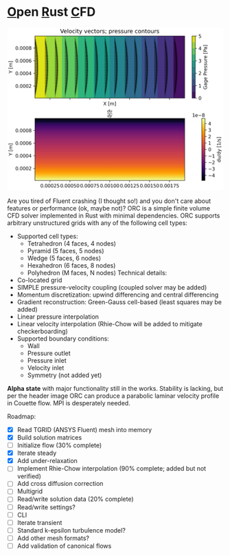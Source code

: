 # <ins>O</ins>pen <ins>R</ins>ust <ins>C</ins>FD

![Couette flow results](./examples/couette.png)

Are you tired of Fluent crashing (I thought so!) and you don't care about
features or performance (ok, maybe not)? ORC is a simple finite volume CFD
solver implemented in Rust with minimal dependencies. ORC supports arbitrary
unstructured grids with any of the following cell types:
- Supported cell types:
  - Tetrahedron (4 faces, 4 nodes)
  - Pyramid (5 faces, 5 nodes)
  - Wedge (5 faces, 6 nodes)
  - Hexahedron (6 faces, 8 nodes)
  - Polyhedron (M faces, N nodes)
Technical details:
- Co-located grid
- SIMPLE pressure-velocity coupling (coupled solver may be added)
- Momentum discretization: upwind differencing and central differencing
- Gradient reconstruction: Green-Gauss cell-based (least squares may be added)
- Linear pressure interpolation
- Linear velocity interpolation (Rhie-Chow will be added to mitigate checkerboarding)
- Supported boundary conditions:
  - Wall
  - Pressure outlet
  - Pressure inlet
  - Velocity inlet
  - Symmetry (not added yet)

**Alpha state** with major functionality still in the works. Stability is lacking, but per the
header image ORC can produce a parabolic laminar velocity profile in Couette flow. MPI is desperately 
needed.

Roadmap:
- [X] Read TGRID (ANSYS Fluent) mesh into memory
- [X] Build solution matrices
- [ ] Initialize flow (30% complete)
- [X] Iterate steady
- [X] Add under-relaxation
- [ ] Implement Rhie-Chow interpolation (90% complete; added but not verified)
- [ ] Add cross diffusion correction
- [ ] Multigrid
- [ ] Read/write solution data (20% complete)
- [ ] Read/write settings?
- [ ] CLI
- [ ] Iterate transient
- [ ] Standard k-epsilon turbulence model?
- [ ] Add other mesh formats?
- [ ] Add validation of canonical flows
